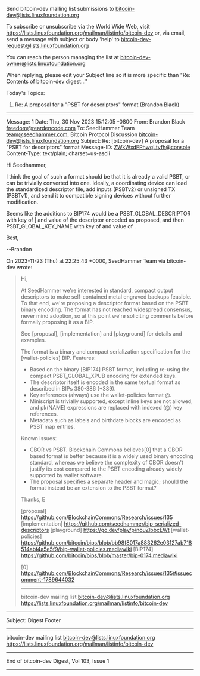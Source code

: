 Send bitcoin-dev mailing list submissions to
	bitcoin-dev@lists.linuxfoundation.org

To subscribe or unsubscribe via the World Wide Web, visit
	https://lists.linuxfoundation.org/mailman/listinfo/bitcoin-dev
or, via email, send a message with subject or body 'help' to
	bitcoin-dev-request@lists.linuxfoundation.org

You can reach the person managing the list at
	bitcoin-dev-owner@lists.linuxfoundation.org

When replying, please edit your Subject line so it is more specific
than "Re: Contents of bitcoin-dev digest..."


Today's Topics:

   1. Re: A proposal for a "PSBT for descriptors" format (Brandon Black)


----------------------------------------------------------------------

Message: 1
Date: Thu, 30 Nov 2023 15:12:05 -0800
From: Brandon Black <freedom@reardencode.com>
To: SeedHammer Team <team@seedhammer.com>, Bitcoin Protocol Discussion
	<bitcoin-dev@lists.linuxfoundation.org>
Subject: Re: [bitcoin-dev] A proposal for a "PSBT for descriptors"
	format
Message-ID: <ZWkWxdFPhwqLtyfh@console>
Content-Type: text/plain; charset=us-ascii

Hi Seedhammer,

I think the goal of such a format should be that it is already a valid
PSBT, or can be trivially converted into one. Ideally, a coordinating
device can load the standardized descriptor file, add inputs (PSBTv2) or
unsigned TX (PSBTv1), and send it to compatible signing devices without
further modification.

Seems like the additions to BIP174 would be a PSBT_GLOBAL_DESCRIPTOR
with key of <birthblock>|<name> and value of the descriptor encoded as
proposed, and then PSBT_GLOBAL_KEY_NAME with key of <fingerprint>
and value of <name>.

Best,

--Brandon

On 2023-11-23 (Thu) at 22:25:43 +0000, SeedHammer Team via bitcoin-dev wrote:
> Hi,
> 
> At SeedHammer we're interested in standard, compact output descriptors to make
> self-contained metal engraved backups feasible. To that end, we're proposing a
> descriptor format based on the PSBT binary encoding. The format has not reached
> widespread consensus, never mind adoption, so at this point we're soliciting
> comments before formally proposing it as a BIP.
> 
> See [proposal], [implementation] and [playground] for details and examples.
> 
> The format is a binary and compact serialization specification for the
> [wallet-policies] BIP. Features:
> 
> - Based on the binary [BIP174] PSBT format, including re-using the compact
>   PSBT_GLOBAL_XPUB encoding for extended keys.
> - The descriptor itself is encoded in the same textual format as described
>   in BIPs 380-386 (+389).
> - Key references (always) use the wallet-policies format @<key-index>.
> - Miniscript is trivially supported, except inline keys are not allowed, and
>   pk(NAME) expressions are replaced with indexed (@<idx>) key references.
> - Metadata such as labels and birthdate blocks are encoded as PSBT
>   map entries.
> 
> Known issues:
> 
> - CBOR vs PSBT. Blockchain Commons believes[0] that a CBOR based format is better
>   because it is a widely used binary encoding standard, whereas we believe the
>   complexity of CBOR doesn't justify its cost compared to the PSBT encoding
>   already widely supported by wallet software.
> - The proposal specifies a separate header and magic; should the format instead be
>   an extension to the PSBT format?
> 
> Thanks,
> E
> 
> [proposal] https://github.com/BlockchainCommons/Research/issues/135
> [implementation] https://github.com/seedhammer/bip-serialized-descriptors
> [playground] https://go.dev/play/p/nouZlbbcEWt
> [wallet-policies] https://github.com/bitcoin/bips/blob/bb98f8017a883262e03127ab718514abf4a5e5f9/bip-wallet-policies.mediawiki
> [BIP174] https://github.com/bitcoin/bips/blob/master/bip-0174.mediawiki
> 
> [0] https://github.com/BlockchainCommons/Research/issues/135#issuecomment-1789644032
> _______________________________________________
> bitcoin-dev mailing list
> bitcoin-dev@lists.linuxfoundation.org
> https://lists.linuxfoundation.org/mailman/listinfo/bitcoin-dev


------------------------------

Subject: Digest Footer

_______________________________________________
bitcoin-dev mailing list
bitcoin-dev@lists.linuxfoundation.org
https://lists.linuxfoundation.org/mailman/listinfo/bitcoin-dev


------------------------------

End of bitcoin-dev Digest, Vol 103, Issue 1
*******************************************
